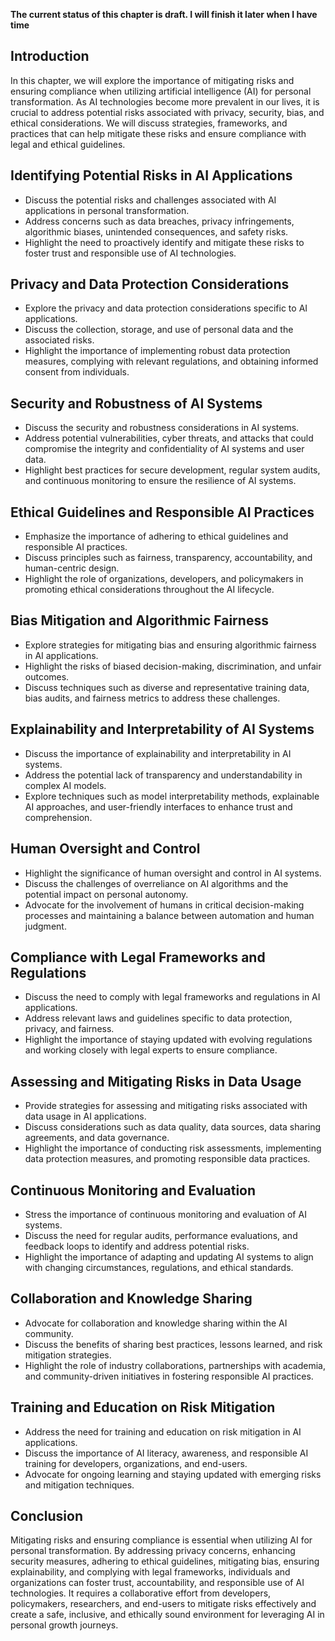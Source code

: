 **The current status of this chapter is draft. I will finish it later when I have time**

Introduction
------------

In this chapter, we will explore the importance of mitigating risks and ensuring compliance when utilizing artificial intelligence (AI) for personal transformation. As AI technologies become more prevalent in our lives, it is crucial to address potential risks associated with privacy, security, bias, and ethical considerations. We will discuss strategies, frameworks, and practices that can help mitigate these risks and ensure compliance with legal and ethical guidelines.

Identifying Potential Risks in AI Applications
----------------------------------------------

* Discuss the potential risks and challenges associated with AI applications in personal transformation.
* Address concerns such as data breaches, privacy infringements, algorithmic biases, unintended consequences, and safety risks.
* Highlight the need to proactively identify and mitigate these risks to foster trust and responsible use of AI technologies.

Privacy and Data Protection Considerations
------------------------------------------

* Explore the privacy and data protection considerations specific to AI applications.
* Discuss the collection, storage, and use of personal data and the associated risks.
* Highlight the importance of implementing robust data protection measures, complying with relevant regulations, and obtaining informed consent from individuals.

Security and Robustness of AI Systems
-------------------------------------

* Discuss the security and robustness considerations in AI systems.
* Address potential vulnerabilities, cyber threats, and attacks that could compromise the integrity and confidentiality of AI systems and user data.
* Highlight best practices for secure development, regular system audits, and continuous monitoring to ensure the resilience of AI systems.

Ethical Guidelines and Responsible AI Practices
-----------------------------------------------

* Emphasize the importance of adhering to ethical guidelines and responsible AI practices.
* Discuss principles such as fairness, transparency, accountability, and human-centric design.
* Highlight the role of organizations, developers, and policymakers in promoting ethical considerations throughout the AI lifecycle.

Bias Mitigation and Algorithmic Fairness
----------------------------------------

* Explore strategies for mitigating bias and ensuring algorithmic fairness in AI applications.
* Highlight the risks of biased decision-making, discrimination, and unfair outcomes.
* Discuss techniques such as diverse and representative training data, bias audits, and fairness metrics to address these challenges.

Explainability and Interpretability of AI Systems
-------------------------------------------------

* Discuss the importance of explainability and interpretability in AI systems.
* Address the potential lack of transparency and understandability in complex AI models.
* Explore techniques such as model interpretability methods, explainable AI approaches, and user-friendly interfaces to enhance trust and comprehension.

Human Oversight and Control
---------------------------

* Highlight the significance of human oversight and control in AI systems.
* Discuss the challenges of overreliance on AI algorithms and the potential impact on personal autonomy.
* Advocate for the involvement of humans in critical decision-making processes and maintaining a balance between automation and human judgment.

Compliance with Legal Frameworks and Regulations
------------------------------------------------

* Discuss the need to comply with legal frameworks and regulations in AI applications.
* Address relevant laws and guidelines specific to data protection, privacy, and fairness.
* Highlight the importance of staying updated with evolving regulations and working closely with legal experts to ensure compliance.

Assessing and Mitigating Risks in Data Usage
--------------------------------------------

* Provide strategies for assessing and mitigating risks associated with data usage in AI applications.
* Discuss considerations such as data quality, data sources, data sharing agreements, and data governance.
* Highlight the importance of conducting risk assessments, implementing data protection measures, and promoting responsible data practices.

Continuous Monitoring and Evaluation
------------------------------------

* Stress the importance of continuous monitoring and evaluation of AI systems.
* Discuss the need for regular audits, performance evaluations, and feedback loops to identify and address potential risks.
* Highlight the importance of adapting and updating AI systems to align with changing circumstances, regulations, and ethical standards.

Collaboration and Knowledge Sharing
-----------------------------------

* Advocate for collaboration and knowledge sharing within the AI community.
* Discuss the benefits of sharing best practices, lessons learned, and risk mitigation strategies.
* Highlight the role of industry collaborations, partnerships with academia, and community-driven initiatives in fostering responsible AI practices.

Training and Education on Risk Mitigation
-----------------------------------------

* Address the need for training and education on risk mitigation in AI applications.
* Discuss the importance of AI literacy, awareness, and responsible AI training for developers, organizations, and end-users.
* Advocate for ongoing learning and staying updated with emerging risks and mitigation techniques.

Conclusion
----------

Mitigating risks and ensuring compliance is essential when utilizing AI for personal transformation. By addressing privacy concerns, enhancing security measures, adhering to ethical guidelines, mitigating bias, ensuring explainability, and complying with legal frameworks, individuals and organizations can foster trust, accountability, and responsible use of AI technologies. It requires a collaborative effort from developers, policymakers, researchers, and end-users to mitigate risks effectively and create a safe, inclusive, and ethically sound environment for leveraging AI in personal growth journeys.
